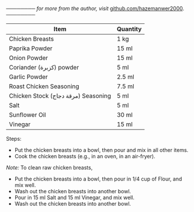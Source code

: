 ──────── *for more from the author, visit* [github.com/hazemanwer2000](https://github.com/hazemanwer2000). ────────

| Item                                | Quantity |
| ----------------------------------- | -------- |
| Chicken Breasts                     | 1 kg     |
| Paprika Powder                      | 15 ml    |
| Onion Powder                        | 15 ml    |
| Coriander (كزبرة) powder            | 5 ml     |
| Garlic Powder                       | 2.5 ml   |
| Roast Chicken Seasoning             | 7.5 ml   |
| Chicken Stock (مرقة دجاج) Seasoning | 5 ml     |
| Salt                                | 5 ml     |
| Sunflower Oil                       | 30 ml    |
| Vinegar                             | 15 ml    |

Steps:
* Put the chicken breasts into a bowl, then pour and mix in all other items.
* Cook the chicken breasts (e.g., in an oven, in an air-fryer).

*Note:* To clean raw chicken breasts,
* Put the chicken breasts into a bowl, then pour in 1/4 cup of Flour, and mix well.
* Wash out the chicken breasts into another bowl.
* Pour in 15 ml Salt and 15 ml Vinegar, and mix well.
* Wash out the chicken breasts into another bowl.